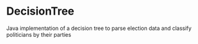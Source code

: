 # DecisionTree
Java implementation of a decision tree to parse election data and classify politicians by their parties
